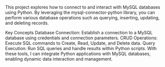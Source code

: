 This project explores how to connect to and interact with MySQL databases using Python. By leveraging the mysql-connector-python library, you can perform various database operations such as querying, inserting, updating, and deleting records.

Key Concepts
Database Connection: Establish a connection to a MySQL database using credentials and connection parameters.
CRUD Operations: Execute SQL commands to Create, Read, Update, and Delete data.
Query Execution: Run SQL queries and handle results within Python scripts.
With these tools, I can integrate Python applications with MySQL databases, enabling dynamic data interaction and management.

